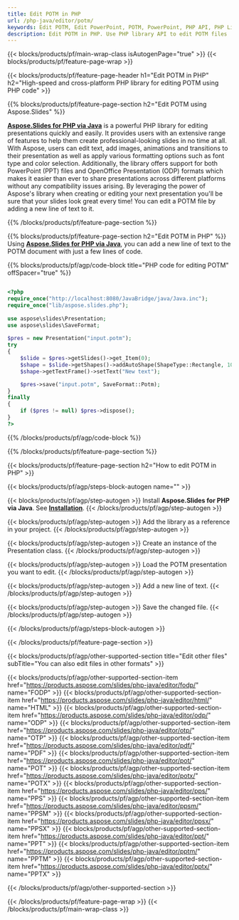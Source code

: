 ```yaml
---
title: Edit POTM in PHP
url: /php-java/editor/potm/
keywords: Edit POTM, Edit PowerPoint, POTM, PowerPoint, PHP API, PHP Library
description: Edit POTM in PHP. Use PHP library API to edit POTM files
---
```


{{< blocks/products/pf/main-wrap-class isAutogenPage="true" >}}
{{< blocks/products/pf/feature-page-wrap >}}

{{< blocks/products/pf/feature-page-header h1="Edit POTM in PHP" h2="High-speed and cross-platform PHP library for editing POTM using PHP code" >}}

{{% blocks/products/pf/feature-page-section h2="Edit POTM using Aspose.Slides" %}}

[**Aspose.Slides for PHP via Java**](https://products.aspose.com/slides/php-java/) is a powerful PHP library for editing presentations quickly and easily. It provides users with an extensive range of features to help them create professional-looking slides in no time at all. With Aspose, users can edit text, add images, animations and transitions to their presentation as well as apply various formatting options such as font type and color selection. Additionally, the library offers support for both PowerPoint (PPT) files and OpenOffice Presentation (ODP) formats which makes it easier than ever to share presentations across different platforms without any compatibility issues arising. By leveraging the power of Aspose's library when creating or editing your next presentation you'll be sure that your slides look great every time! 
You can edit a POTM file by adding a new line of text to it. 

{{% /blocks/products/pf/feature-page-section %}}

{{% blocks/products/pf/feature-page-section  h2="Edit POTM in PHP" %}}
Using [**Aspose.Slides for PHP via Java**](https://products.aspose.com/slides/php-java/), you can add a new line of text to the POTM document with just a few lines of code.

{{% blocks/products/pf/agp/code-block title="PHP code for editing POTM" offSpacer="true" %}}

```php

<?php
require_once("http://localhost:8080/JavaBridge/java/Java.inc");
require_once("lib/aspose.slides.php");
 
use aspose\slides\Presentation;
use aspose\slides\SaveFormat;
 
$pres = new Presentation("input.potm");
try
{
    $slide = $pres->getSlides()->get_Item(0);     
    $shape = $slide->getShapes()->addAutoShape(ShapeType::Rectangle, 10, 10, 100, 50);
    $shape->getTextFrame()->setText("New text");

    $pres->save("input.potm", SaveFormat::Potm);
}
finally
{
    if ($pres != null) $pres->dispose();
}
?>
```
{{% /blocks/products/pf/agp/code-block %}}

{{% /blocks/products/pf/feature-page-section %}}

{{< blocks/products/pf/feature-page-section  h2="How to edit POTM in PHP" >}}

{{< blocks/products/pf/agp/steps-block-autogen name="" >}}


{{< blocks/products/pf/agp/step-autogen >}}
Install **Aspose.Slides for PHP via Java**. See [**Installation**](https://docs.aspose.com/slides/php-java/installation/).
{{< /blocks/products/pf/agp/step-autogen >}}

{{< blocks/products/pf/agp/step-autogen >}}
Add the library as a reference in your project.
{{< /blocks/products/pf/agp/step-autogen >}}

{{< blocks/products/pf/agp/step-autogen >}}
Create an instance of the Presentation class.
{{< /blocks/products/pf/agp/step-autogen >}}

{{< blocks/products/pf/agp/step-autogen >}}
Load the POTM presentation you want to edit.
{{< /blocks/products/pf/agp/step-autogen >}}

{{< blocks/products/pf/agp/step-autogen >}}
Add a new line of text.
{{< /blocks/products/pf/agp/step-autogen >}}

{{< blocks/products/pf/agp/step-autogen >}}
Save the changed file.
{{< /blocks/products/pf/agp/step-autogen >}}

{{< /blocks/products/pf/agp/steps-block-autogen >}}


{{< /blocks/products/pf/feature-page-section >}}

{{< blocks/products/pf/agp/other-supported-section title="Edit other files" subTitle="You can also edit files in other formats" >}}

{{< blocks/products/pf/agp/other-supported-section-item href="https://products.aspose.com/slides/php-java/editor/fodp/" name="FODP" >}}
{{< blocks/products/pf/agp/other-supported-section-item href="https://products.aspose.com/slides/php-java/editor/html/" name="HTML" >}}
{{< blocks/products/pf/agp/other-supported-section-item href="https://products.aspose.com/slides/php-java/editor/odp/" name="ODP" >}}
{{< blocks/products/pf/agp/other-supported-section-item href="https://products.aspose.com/slides/php-java/editor/otp/" name="OTP" >}}
{{< blocks/products/pf/agp/other-supported-section-item href="https://products.aspose.com/slides/php-java/editor/pdf/" name="PDF" >}}
{{< blocks/products/pf/agp/other-supported-section-item href="https://products.aspose.com/slides/php-java/editor/pot/" name="POT" >}}
{{< blocks/products/pf/agp/other-supported-section-item href="https://products.aspose.com/slides/php-java/editor/potx/" name="POTX" >}}
{{< blocks/products/pf/agp/other-supported-section-item href="https://products.aspose.com/slides/php-java/editor/pps/" name="PPS" >}}
{{< blocks/products/pf/agp/other-supported-section-item href="https://products.aspose.com/slides/php-java/editor/ppsm/" name="PPSM" >}}
{{< blocks/products/pf/agp/other-supported-section-item href="https://products.aspose.com/slides/php-java/editor/ppsx/" name="PPSX" >}}
{{< blocks/products/pf/agp/other-supported-section-item href="https://products.aspose.com/slides/php-java/editor/ppt/" name="PPT" >}}
{{< blocks/products/pf/agp/other-supported-section-item href="https://products.aspose.com/slides/php-java/editor/pptm/" name="PPTM" >}}
{{< blocks/products/pf/agp/other-supported-section-item href="https://products.aspose.com/slides/php-java/editor/pptx/" name="PPTX" >}}


{{< /blocks/products/pf/agp/other-supported-section >}}

{{< /blocks/products/pf/feature-page-wrap >}}
{{< /blocks/products/pf/main-wrap-class >}}